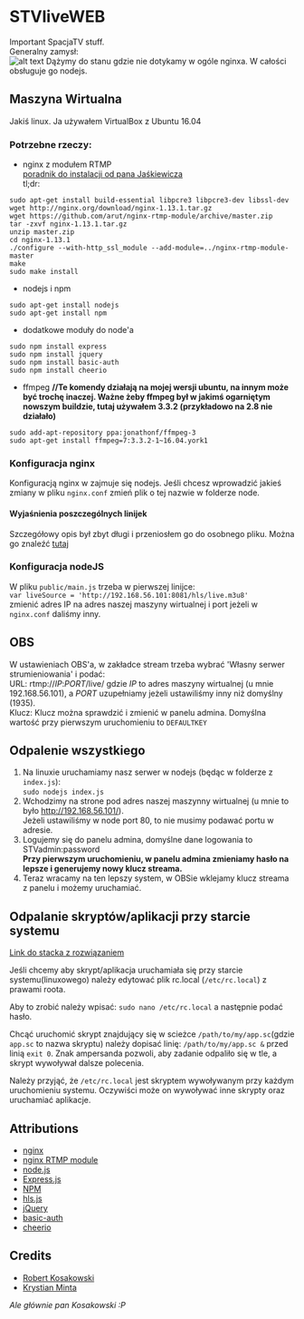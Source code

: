 # STVliveWEB
Important SpacjaTV stuff.  
Generalny zamysł:  
![alt text](../master/schemat.png "Schemat")
Dążymy do stanu gdzie nie dotykamy w ogóle nginxa. W całości obsługuje go nodejs.

## Maszyna Wirtualna
Jakiś linux.
Ja używałem VirtualBox z Ubuntu 16.04
### Potrzebne rzeczy:
- nginx z modułem RTMP  
[poradnik do instalacji od pana Jaśkiewicza](https://obsproject.com/forum/resources/how-to-set-up-your-own-private-rtmp-server-using-nginx.50/)  
tl;dr:  
```
sudo apt-get install build-essential libpcre3 libpcre3-dev libssl-dev
wget http://nginx.org/download/nginx-1.13.1.tar.gz
wget https://github.com/arut/nginx-rtmp-module/archive/master.zip
tar -zxvf nginx-1.13.1.tar.gz
unzip master.zip
cd nginx-1.13.1
./configure --with-http_ssl_module --add-module=../nginx-rtmp-module-master
make
sudo make install
```
- nodejs i npm  
```
sudo apt-get install nodejs  
sudo apt-get install npm
```
- dodatkowe moduły do node'a
```
sudo npm install express
sudo npm install jquery
sudo npm install basic-auth
sudo npm install cheerio
```
- ffmpeg **//Te komendy działają na mojej wersji ubuntu, na innym może być trochę inaczej. Ważne żeby ffmpeg był w jakimś ogarniętym nowszym buildzie, tutaj używałem 3.3.2 (przykładowo na 2.8 nie działało)**
```
sudo add-apt-repository ppa:jonathonf/ffmpeg-3
sudo apt-get install ffmpeg=7:3.3.2-1~16.04.york1 
```

### Konfiguracja nginx
Konfiguracją nginx w zajmuje się nodejs. Jeśli chcesz wprowadzić jakieś zmiany w pliku `nginx.conf` zmień plik o tej nazwie w folderze node.
#### Wyjaśnienia poszczególnych linijek
Szczegółowy opis był zbyt długi i przeniosłem go do osobnego pliku.
Można go znaleźć [tutaj](../master/nginxCONF.md)


### Konfiguracja nodeJS

W pliku `public/main.js` trzeba w pierwszej linijce:  
`var liveSource = 'http://192.168.56.101:8081/hls/live.m3u8'`  
zmienić adres IP na adres naszej maszyny wirtualnej i port jeżeli w `nginx.conf` daliśmy inny.
 
## OBS
W ustawieniach OBS'a, w zakładce stream trzeba wybrać 'Własny serwer strumieniowania' i podać:  
URL: rtmp://*IP*:*PORT*/live/ gdzie *IP* to adres maszyny wirtualnej (u mnie 192.168.56.101), a *PORT* uzupełniamy jeżeli ustawiliśmy inny niż domyślny (1935).  
Klucz: Klucz można sprawdzić i zmienić w panelu admina. Domyślna wartość przy pierwszym uruchomieniu to `DEFAULTKEY`

## Odpalenie wszystkiego
1. Na linuxie uruchamiamy nasz serwer w nodejs (będąc w folderze z `index.js`):  
`sudo nodejs index.js`  
2. Wchodzimy na strone pod adres naszej maszynny wirtualnej (u mnie to było http://192.168.56.101/).  
Jeżeli ustawiliśmy w node port 80, to nie musimy podawać portu w adresie.  
3. Logujemy się do panelu admina, domyślne dane logowania to STVadmin:password  
**Przy pierwszym uruchomieniu, w panelu admina zmieniamy hasło na lepsze i generujemy nowy klucz streama.**  
4. Teraz wracamy na ten lepszy system, w OBSie wklejamy klucz streama z panelu i możemy uruchamiać.  

## Odpalanie skryptów/aplikacji przy starcie systemu
[Link do stacka z rozwiązaniem](https://stackoverflow.com/questions/12973777/how-to-run-a-shell-script-at-startup)

Jeśli chcemy aby skrypt/aplikacja uruchamiała się przy starcie systemu(linuxowego) należy edytować plik rc.local
(`/etc/rc.local`) z prawami roota.

Aby to zrobić należy wpisać: `sudo nano /etc/rc.local` a następnie podać hasło.

Chcąć uruchomić skrypt znajdujący się w scieżce `/path/to/my/app.sc`(gdzie `app.sc` to nazwa skryptu) należy dopisać linię:
`/path/to/my/app.sc &` przed linią `exit 0`. Znak ampersanda pozwoli, aby zadanie odpaliło się w tle, a skrypt wywoływał dalsze polecenia. 

Należy przyjąć, że `/etc/rc.local` jest skryptem wywoływanym przy każdym uruchomieniu systemu. Oczywiści może on wywoływać inne skrypty oraz uruchamiać aplikacje.

## Attributions
- [nginx](https://nginx.org/en/)
- [nginx RTMP module](https://github.com/arut/nginx-rtmp-module)
- [node.js](https://nodejs.org/en/)
- [Express.js](https://expressjs.com/)
- [NPM](https://www.npmjs.com/)
- [hls.js](https://github.com/video-dev/hls.js/)
- [jQuery](https://jquery.com/)
- [basic-auth](https://github.com/jshttp/basic-auth)
- [cheerio](https://github.com/cheeriojs/cheerio)

## Credits
- [Robert Kosakowski](https://github.com/Kosert)  
- [Krystian Minta](https://github.com/Yuunai)  
  
*Ale głównie pan Kosakowski :P*
